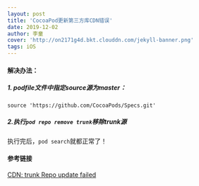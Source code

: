 ```yaml
---
layout: post
title: 'CocoaPod更新第三方库CDN错误'
date: 2019-12-02
author: 李童
cover: 'http://on2171g4d.bkt.clouddn.com/jekyll-banner.png'
tags: iOS
---
```


#### 解决办法：

##### 1. podfile文件中指定source源为master：

```
source 'https://github.com/CocoaPods/Specs.git'
```

##### 2.执行`pod repo remove trunk`移除trunk源

执行完后，`pod search`就都正常了！

#### 参考链接

[CDN: trunk Repo update failed](https://www.jianshu.com/p/bf1cbe49cb5d)

